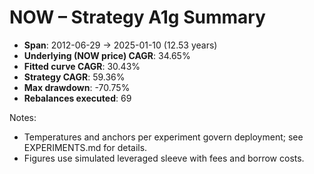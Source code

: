 # NOW – Strategy A1g Summary

- **Span**: 2012-06-29 → 2025-01-10 (12.53 years)
- **Underlying (NOW price) CAGR**: 34.65%
- **Fitted curve CAGR**: 30.43%
- **Strategy CAGR**: 59.36%
- **Max drawdown**: -70.75%
- **Rebalances executed**: 69

Notes:

- Temperatures and anchors per experiment govern deployment; see EXPERIMENTS.md for details.
- Figures use simulated leveraged sleeve with fees and borrow costs.
